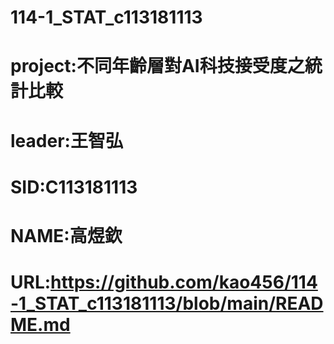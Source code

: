 # 114-1_STAT_c113181113
# project:不同年齡層對AI科技接受度之統計比較
# leader:王智弘
# SID:C113181113
# NAME:高煜欽
# URL:https://github.com/kao456/114-1_STAT_c113181113/blob/main/README.md
